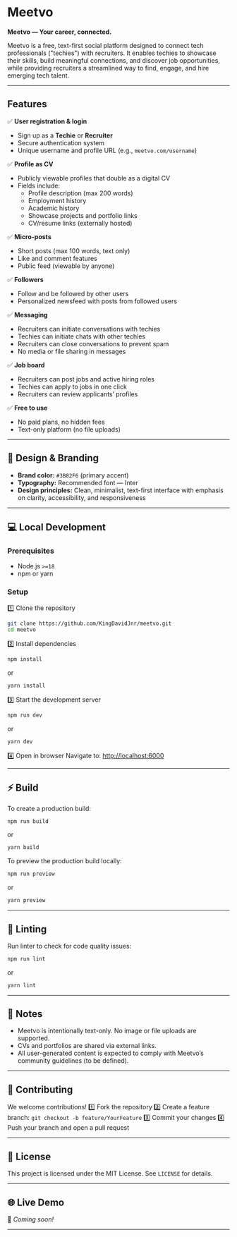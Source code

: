 # Meetvo

**Meetvo — Your career, connected.**

Meetvo is a free, text-first social platform designed to connect tech professionals ("techies") with recruiters. It enables techies to showcase their skills, build meaningful connections, and discover job opportunities, while providing recruiters a streamlined way to find, engage, and hire emerging tech talent.

---

## Features

✅ **User registration & login**
- Sign up as a **Techie** or **Recruiter**  
- Secure authentication system  
- Unique username and profile URL (e.g., `meetvo.com/username`)

✅ **Profile as CV**
- Publicly viewable profiles that double as a digital CV  
- Fields include:
  - Profile description (max 200 words)
  - Employment history
  - Academic history
  - Showcase projects and portfolio links
  - CV/resume links (externally hosted)

✅ **Micro-posts**
- Short posts (max 100 words, text only)
- Like and comment features
- Public feed (viewable by anyone)

✅ **Followers**
- Follow and be followed by other users
- Personalized newsfeed with posts from followed users

✅ **Messaging**
- Recruiters can initiate conversations with techies
- Techies can initiate chats with other techies  
- Recruiters can close conversations to prevent spam  
- No media or file sharing in messages

✅ **Job board**
- Recruiters can post jobs and active hiring roles  
- Techies can apply to jobs in one click  
- Recruiters can review applicants’ profiles  

✅ **Free to use**
- No paid plans, no hidden fees  
- Text-only platform (no file uploads)  

---

## 🎨 Design & Branding

- **Brand color:** `#3B82F6` (primary accent)  
- **Typography:** Recommended font — Inter   
- **Design principles:** Clean, minimalist, text-first interface with emphasis on clarity, accessibility, and responsiveness  

---

## 💻 Local Development

### Prerequisites
- Node.js `>=18`
- npm or yarn

### Setup

1️⃣ Clone the repository  
```bash
git clone https://github.com/KingDavidJnr/meetvo.git
cd meetvo
````

2️⃣ Install dependencies

```bash
npm install
```

or

```bash
yarn install
```

3️⃣ Start the development server

```bash
npm run dev
```

or

```bash
yarn dev
```

4️⃣ Open in browser
Navigate to: [http://localhost:6000](http://localhost:6000)

---

## ⚡ Build

To create a production build:

```bash
npm run build
```

or

```bash
yarn build
```

To preview the production build locally:

```bash
npm run preview
```

or

```bash
yarn preview
```

---

## 🧹 Linting

Run linter to check for code quality issues:

```bash
npm run lint
```

or

```bash
yarn lint
```

---

## 📌 Notes

* Meetvo is intentionally text-only. No image or file uploads are supported.
* CVs and portfolios are shared via external links.
* All user-generated content is expected to comply with Meetvo’s community guidelines (to be defined).

---

## 🤝 Contributing

We welcome contributions!
1️⃣ Fork the repository
2️⃣ Create a feature branch: `git checkout -b feature/YourFeature`
3️⃣ Commit your changes
4️⃣ Push your branch and open a pull request

---

## 📝 License

This project is licensed under the MIT License. See `LICENSE` for details.

---

## 🌐 Live Demo

🚧 *Coming soon!*

---